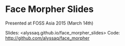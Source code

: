 # Face Morpher Slides

Presented at FOSS Asia 2015 (March 14th)   

Slides: <alyssaq.github.io/face_morpher_slides>
Code: <http://github.com/alyssaq/face_morpher>
